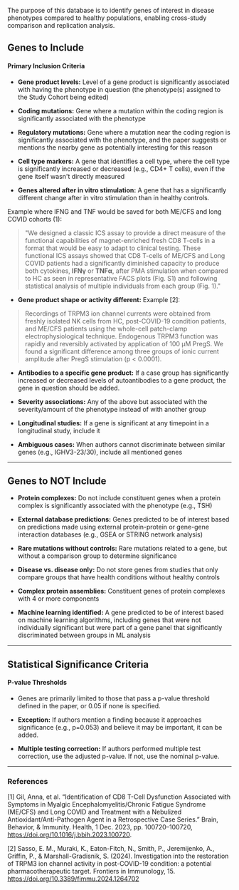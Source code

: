 The purpose of this database is to identify genes of interest in disease phenotypes compared to healthy populations, enabling cross-study comparison and replication analysis.

## Genes to Include

#### Primary Inclusion Criteria

*   **Gene product levels:** Level of a gene product is significantly associated with having the phenotype in question (the phenotype(s) assigned to the Study Cohort being edited)
    
*   **Coding mutations:** Gene where a mutation within the coding region is significantly associated with the phenotype
    
*   **Regulatory mutations:** Gene where a mutation near the coding region is significantly associated with the phenotype, and the paper suggests or mentions the nearby gene as potentially interesting for this reason
    
*   **Cell type markers:** A gene that identifies a cell type, where the cell type is significantly increased or decreased (e.g., CD4+ T cells), even if the gene itself wasn't directly measured

*   **Genes altered after in vitro stimulation:** A gene that has a significantly different change after in vitro stimulation than in healthy controls. 

Example where IFNG and TNF would be saved for both ME/CFS and long COVID cohorts (1):
> "We designed a classic ICS assay to provide a direct measure of the functional capabilities of magnet-enriched fresh CD8 T-cells in a format that would be easy to adapt to clinical testing. These functional ICS assays showed that CD8 T-cells of ME/CFS and Long COVID patients had a significantly diminished capacity to produce both cytokines, **IFNγ** or **TNFα**, after PMA stimulation when compared to HC as seen in representative FACS plots (Fig. S1) and following statistical analysis of multiple individuals from each group (Fig. 1)."

*   **Gene product shape or activity different:** Example [2]:
> Recordings of TRPM3 ion channel currents were obtained from freshly isolated NK cells from HC, post-COVID-19 condition patients, and ME/CFS patients using the whole-cell patch-clamp electrophysiological technique. Endogenous TRPM3 function was rapidly and reversibly activated by application of 100 μM PregS. We found a significant difference among three groups of ionic current amplitude after PregS stimulation (p < 0.0001).

*   **Antibodies to a specific gene product:** If a case group has significantly increased or decreased levels of autoantibodies to a gene product, the gene in question should be added.
        
*   **Severity associations:** Any of the above but associated with the severity/amount of the phenotype instead of with another group
    
*   **Longitudinal studies:** If a gene is significant at any timepoint in a longitudinal study, include it
        
*   **Ambiguous cases:** When authors cannot discriminate between similar genes (e.g., IGHV3-23/30), include all mentioned genes
        
---

## Genes to NOT Include

*   **Protein complexes:** Do not include constituent genes when a protein complex is significantly associated with the phenotype (e.g., TSH)

*   **External database predictions:** Genes predicted to be of interest based on predictions made using external protein-protein or gene-gene interaction databases (e.g., GSEA or STRING network analysis)
    
*   **Rare mutations without controls:** Rare mutations related to a gene, but without a comparison group to determine significance
    
*   **Disease vs. disease only:** Do not store genes from studies that only compare groups that have health conditions without healthy controls
    
*   **Complex protein assemblies:** Constituent genes of protein complexes with 4 or more components

*   **Machine learning identified:** A gene predicted to be of interest based on machine learning algorithms, including genes that were not individually significant but were part of a gene panel that significantly discriminated between groups in ML analysis
    

---

## Statistical Significance Criteria

#### P-value Thresholds

*   Genes are primarily limited to those that pass a p-value threshold defined in the paper, or 0.05 if none is specified.
    
*   **Exception:** If authors mention a finding because it approaches significance (e.g., p=0.053) and believe it may be important, it can be added.
    
*   **Multiple testing correction:** If authors performed multiple test correction, use the adjusted p-value. If not, use the nominal p-value.
    
---

### References

[1] Gil, Anna, et al. “Identification of CD8 T-Cell Dysfunction Associated with Symptoms in Myalgic Encephalomyelitis/Chronic Fatigue Syndrome (ME/CFS) and Long COVID and Treatment with a Nebulized Antioxidant/Anti-Pathogen Agent in a Retrospective Case Series.” Brain, Behavior, & Immunity. Health, 1 Dec. 2023, pp. 100720–100720, https://doi.org/10.1016/j.bbih.2023.100720.

[2] Sasso, E. M., Muraki, K., Eaton-Fitch, N., Smith, P., Jeremijenko, A., Griffin, P., & Marshall-Gradisnik, S. (2024). Investigation into the restoration of TRPM3 ion channel activity in post-COVID-19 condition: a potential pharmacotherapeutic target. Frontiers in Immunology, 15. https://doi.org/10.3389/fimmu.2024.1264702